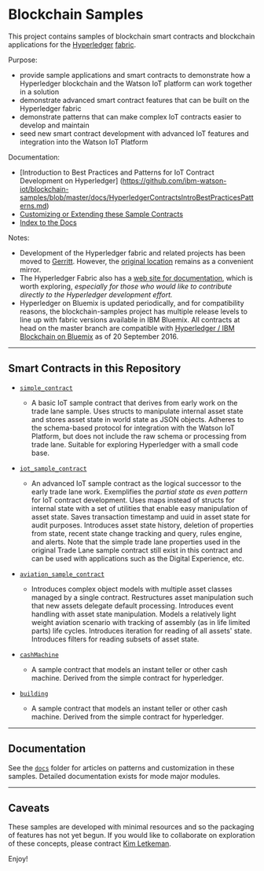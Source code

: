 # Blockchain Samples

This project contains samples of blockchain smart contracts and blockchain applications for the [Hyperledger](https://github.com/hyperledger) [fabric](https://github.com/hyperledger/fabric). 

Purpose:

- provide sample applications and smart contracts to demonstrate how a Hyperledger blockchain and the Watson IoT platform can work together in a solution
- demonstrate advanced smart contract features that can be built on the Hyperledger fabric
- demonstrate patterns that can make complex IoT contracts easier to develop and maintain
- seed new smart contract development with advanced IoT features and integration into the Watson IoT Platform
 
Documentation:

- [Introduction to Best Practices and Patterns for IoT Contract Development on Hyperledger] (https://github.com/ibm-watson-iot/blockchain-samples/blob/master/docs/HyperledgerContractsIntroBestPracticesPatterns.md)
- [Customizing or Extending these Sample Contracts](https://github.com/ibm-watson-iot/blockchain-samples/blob/master/docs/CustomizingTheSampleContract.md)
- [Index to the Docs](https://github.com/ibm-watson-iot/blockchain-samples/blob/master/docs/README.md)

Notes:

- Development of the Hyperledger fabric and related projects has been moved to [Gerritt](https://gerrit.hyperledger.org/r/#/admin/projects/). However, the [original location](https://github.com/hyperledger/fabric/) remains as a convenient mirror. 
- The Hyperledger Fabric also has a [web site for documentation](http://hyperledger-fabric.readthedocs.io/en/latest/), which is worth exploring, *especially for those who would like to contribute directly to the Hyperledger development effort.*
- Hyperledger on Bluemix is updated periodically, and for compatibility reasons, the blockchain-samples project has multiple release levels to line up with fabric versions available in IBM Bluemix. All contracts at head on the master branch are compatible with [Hyperledger / IBM Blockchain on Bluemix](http://www.ibm.com/blockchain/bluemix.html) as of 20 September 2016.

---

## Smart Contracts in this Repository

- [`simple_contract`](https://github.com/ibm-watson-iot/blockchain-samples/tree/master/contracts/basic/simple_contract)
    - A basic IoT sample contract that derives from early work on the trade lane sample. Uses structs to manipulate internal asset state and stores asset state in world state as JSON objects. Adheres to the schema-based protocol for integration with the Watson IoT Platform, but does not include the raw schema or processing from trade lane. Suitable for exploring Hyperledger with a small code base.

- [`iot_sample_contract`](https://github.com/ibm-watson-iot/blockchain-samples/tree/master/contracts/advanced/iot_sample_contract)
    - An advanced IoT sample contract as the logical successor to the early trade lane work. Exemplifies the _partial state as even pattern_ for IoT contract development. Uses maps instead of structs for internal state with a set of utilities that enable easy manipulation of asset state. Saves transaction timestamp and uuid in asset state for audit purposes. Introduces asset state history, deletion of properties from state, recent state change tracking and query, rules engine, and alerts. Note that the simple trade lane properties used in the original Trade Lane sample contract still exist in this contract and can be used with applications such as the Digital Experience, etc.
    
- [`aviation_sample_contract`](https://github.com/ibm-watson-iot/blockchain-samples/tree/master/contracts/industry/aviation_sample_contract)
    - Introduces complex object models with multiple asset classes managed by a single contract. Restructures asset manipulation such that new assets delegate default processing. Introduces event handling with asset state manipulation. Models a relatively light weight aviation scenario with tracking of assembly (as in life limited parts) life cycles. Introduces iteration for reading of all assets' state. Introduces filters for reading subsets of asset state.

- [`cashMachine`](https://github.com/ibm-watson-iot/blockchain-samples/tree/master/contracts/industry/cashMachine)
    - A sample contract that models an instant teller or other cash machine. Derived from the simple contract for hyperledger.

- [`building`](https://github.com/ibm-watson-iot/blockchain-samples/tree/master/contracts/industry/building)
    - A sample contract that models an instant teller or other cash machine. Derived from the simple contract for hyperledger.

---

## Documentation

See the [`docs`](https://github.com/ibm-watson-iot/blockchain-samples/tree/master/docs) folder for articles on patterns and customization in these samples. Detailed documentation exists for mode major modules.

---

## Caveats

These samples are developed with minimal resources and so the packaging of features has not yet begun. If you would like to collaborate on exploration of these concepts, please contract [Kim Letkeman](mailto:kletkema@ca.ibm.com).

Enjoy!
